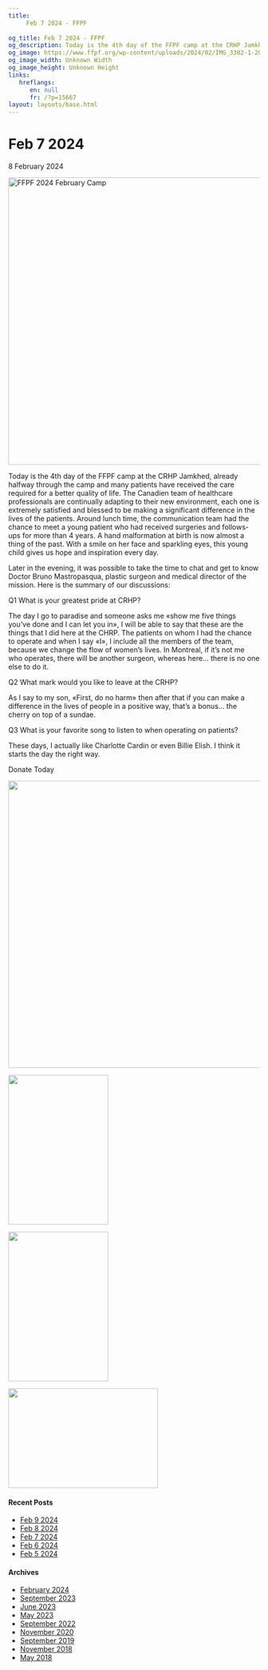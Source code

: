 ```yaml
---
title: 
     Feb 7 2024 - FFPF
    
og_title: Feb 7 2024 - FFPF
og_description: Today is the 4th day of the FFPF camp at the CRHP Jamkhed, already halfway through the camp and many patients have received the care required for a better quality of life. The Canadien team of healthcare professionals are continually adapting to their new environment, each one is extremely satisfied and blessed to be making […]
og_image: https://www.ffpf.org/wp-content/uploads/2024/02/IMG_3302-1-200x300.jpeg
og_image_width: Unknown Width
og_image_height: Unknown Height
links:
   hreflangs:
      en: null
      fr: /?p=15667
layout: layouts/base.html
---
```



#  Feb 7 2024

8 February 2024

<img src='/wp-content/uploads/2024/02/1-1024x576.webp' width='1024'
height='576' alt='FFPF 2024 February Camp' />

Today is the 4th day of the FFPF camp at the CRHP Jamkhed, already halfway
through the camp and many patients have received the care required for a
better quality of life. The Canadien team of healthcare professionals are
continually adapting to their new environment, each one is extremely satisfied
and blessed to be making a significant difference in the lives of the
patients. Around lunch time, the communication team had the chance to meet a
young patient who had received surgeries and follows-ups for more than 4
years. A hand malformation at birth is now almost a thing of the past. With a
smile on her face and sparkling eyes, this young child gives us hope and
inspiration every day.

Later in the evening, it was possible to take the time to chat and get to know
Doctor Bruno Mastropasqua, plastic surgeon and medical director of the
mission. Here is the summary of our discussions:

Q1 What is your greatest pride at CRHP?

The day I go to paradise and someone asks me «show me five things you’ve done
and I can let you in», I will be able to say that these are the things that I
did here at the CHRP. The patients on whom I had the chance to operate and
when I say «I», I include all the members of the team, because we change the
flow of women’s lives. In Montreal, if it’s not me who operates, there will be
another surgeon, whereas here… there is no one else to do it.

Q2 What mark would you like to leave at the CRHP?

As I say to my son, «First, do no harm» then after that if you can make a
difference in the lives of people in a positive way, that’s a bonus… the
cherry on top of a sundae.

Q3 What is your favorite song to listen to when operating on patients?

These days, I actually like Charlotte Cardin or even Billie Elish. I think it
starts the day the right way.

Donate Today

<img src='/wp-content/uploads/2024/02/13-1024x576.webp' width='1024'
height='576' />

[ <img src='/wp-content/uploads/2024/02/IMG_3206-1-200x300.webp' width='200'
height='300' /> ](img_3206-2/)

[ <img src='/wp-content/uploads/2024/02/IMG_3302-1-200x300.webp' width='200'
height='300' /> ](img_3302-2/)

[ <img src='/wp-content/uploads/2024/02/IMG_3194-1-300x200.webp' width='300'
height='200' /> ](img_3194-2/)

  

####  Recent Posts

  * [ Feb 9 2024 ]( /en/article/2024/02/09/feb-9-2024/)
  * [ Feb 8 2024 ]( /en/article/2024/02/08/feb-8-2024/)
  * [ Feb 7 2024 ]( /en/article/2024/02/07/feb-7-2024/)
  * [ Feb 6 2024 ]( /en/article/2024/02/06/feb-6-2024/)
  * [ Feb 5 2024 ]( /en/article/2024/02/05/feb-5-2024/)

####  Archives

  * [ February 2024 ](/)
  * [ September 2023 ]( /en/article/2023/09/)
  * [ June 2023 ]( /en/article/2023/06/)
  * [ May 2023 ]( /en/article/2023/05/)
  * [ September 2022 ]( /en/article/2022/09/)
  * [ November 2020 ]( /en/article/2020/11/)
  * [ September 2019 ]( /en/article/2019/09/)
  * [ November 2018 ]( /en/article/2018/11/)
  * [ May 2018 ]( /en/article/2018/05/)



